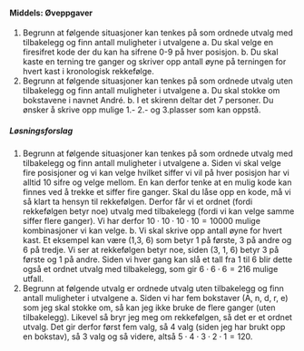 
#### Middels:  Øveppgaver

1. Begrunn at følgende situasjoner kan tenkes på som ordnede utvalg med tilbakelegg og finn antall muligheter i utvalgene
  a. Du skal velge en firesifret kode der du kan ha sifrene 0-9 på hver posisjon.
  b. Du skal kaste en terning tre ganger og skriver opp antall øyne på terningen for hvert kast i kronologisk rekkefølge.
2. Begrunn at følgende situasjoner kan tenkes på som ordnede utvalg uten tilbakelegg og finn antall muligheter i utvalgene
   a. Du skal stokke om bokstavene i navnet André.
   b. I et skirenn deltar det 7 personer. Du ønsker å skrive opp mulige 1.- 2.- og 3.plasser som kan oppstå.

##### Løsningsforslag

1. Begrunn at følgende situasjoner kan tenkes på som ordnede utvalg med tilbakelegg og finn antall muligheter i utvalgene
   a. Siden vi skal velge fire posisjoner og vi kan velge hvilket siffer vi vil på hver posisjon har vi alltid 10 sifre og velge mellom. En kan derfor tenke at en mulig kode kan finnes ved å trekke et siffer fire ganger. Skal du låse opp en kode, må vi så klart ta hensyn til rekkefølgen. Derfor får vi et ordnet (fordi rekkefølgen betyr noe) utvalg med tilbakelegg (fordi vi kan velge samme siffer flere ganger). Vi har derfor $10 \cdot 10 \cdot 10 \cdot 10 = 10000$ mulige kombinasjoner vi kan velge.
   b. Vi skal skrive opp antall øyne for hvert kast. Et eksempel kan være (1,3, 6) som betyr 1 på første, 3 på andre og 6 på tredje. Vi ser at rekkefølgen betyr noe, siden (3, 1, 6) betyr 3 på første og 1 på andre. Siden vi hver gang kan slå et tall fra 1 til 6 blir dette også et ordnet utvalg med tilbakelegg, som gir $6 \cdot 6 \cdot 6 = 216$ mulige utfall.
2. Begrunn at følgende utvalg er ordnede utvalg uten tilbakelegg og finn antall muligheter i utvalgene
   a. Siden vi har fem bokstaver (A, n, d, r, e) som jeg skal stokke om, så kan jeg ikke bruke de flere ganger (uten tilbakelegg). Likevel så bryr jeg meg om rekkefølgen, så det er et ordnet utvalg. Det gir derfor først fem valg, så 4 valg (siden jeg har brukt opp en bokstav), så 3 valg og så videre, altså $5 \cdot 4 \cdot 3 \cdot 2 \cdot 1 = 120$.

